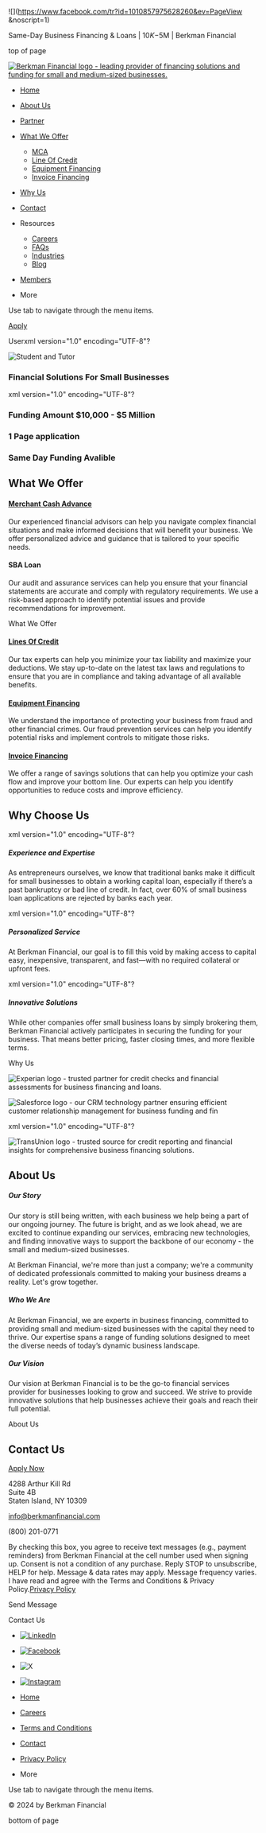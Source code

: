 ![](https://www.facebook.com/tr?id=1010857975628260&ev=PageView
&noscript=1)





























Same-Day Business Financing & Loans | $10K-$5M | Berkman Financial









top of page

[![Berkman Financial logo - leading provider of financing solutions and funding for small and medium-sized businesses.](https://static.wixstatic.com/media/dc2646_b450f19551ae49c8ac76b15ad7882bbc~mv2.png/v1/fill/w_250,h_90,al_c,q_85,usm_0.66_1.00_0.01,enc_avif,quality_auto/white%20full.png)](https://www.berkmanfinancial.com)

* [Home](https://www.berkmanfinancial.com)
* [About Us](https://www.berkmanfinancial.com)
* [Partner](https://www.berkmanfinancial.com/partner)
* [What We Offer](https://www.berkmanfinancial.com)
  + [MCA](https://www.berkmanfinancial.com/mca)
  + [Line Of Credit](https://www.berkmanfinancial.com/line-of-credit)
  + [Equipment Financing](https://www.berkmanfinancial.com/equipment-financing)
  + [Invoice Financing](https://www.berkmanfinancial.com/invoice-financing)
* [Why Us](https://www.berkmanfinancial.com)
* [Contact](https://www.berkmanfinancial.com)
* Resources

  + [Careers](https://www.berkmanfinancial.com/careers)
  + [FAQs](https://www.berkmanfinancial.com/faq)
  + [Industries](https://www.berkmanfinancial.com/industries)
  + [Blog](https://www.berkmanfinancial.com/blog)
* [Members](https://www.berkmanfinancial.com/members)
* More

Use tab to navigate through the menu items.

[Apply](https://www.berkmanfinancial.com/apply)

Userxml version="1.0" encoding="UTF-8"?

![Student and Tutor](https://static.wixstatic.com/media/11062b_ed1dbba1ca8543c787c523bebedead18~mv2.jpg/v1/fill/w_147,h_83,al_c,q_80,usm_0.66_1.00_0.01,blur_2,enc_avif,quality_auto/11062b_ed1dbba1ca8543c787c523bebedead18~mv2.jpg)

### Financial Solutions For Small Businesses

xml version="1.0" encoding="UTF-8"?

### Funding Amount $10,000 - $5 Million

### 1 Page application

### Same Day Funding Avalible

What We Offer
-------------

#### [Merchant Cash Advance](https://www.berkmanfinancial.com/mca)

Our experienced financial advisors can help you navigate complex financial situations and make informed decisions that will benefit your business. We offer personalized advice and guidance that is tailored to your specific needs.

#### SBA Loan

Our audit and assurance services can help you ensure that your financial statements are accurate and comply with regulatory requirements. We use a risk-based approach to identify potential issues and provide recommendations for improvement.

What We Offer

#### [Lines Of Credit](https://www.berkmanfinancial.com/line-of-credit)

Our tax experts can help you minimize your tax liability and maximize your deductions. We stay up-to-date on the latest tax laws and regulations to ensure that you are in compliance and taking advantage of all available benefits.

#### [Equipment Financing](https://www.berkmanfinancial.com/equipment-financing)

We understand the importance of protecting your business from fraud and other financial crimes. Our fraud prevention services can help you identify potential risks and implement controls to mitigate those risks.

#### [Invoice Financing](https://www.berkmanfinancial.com/invoice-financing)

We offer a range of savings solutions that can help you optimize your cash flow and improve your bottom line. Our experts can help you identify opportunities to reduce costs and improve efficiency.

Why Choose Us
-------------

xml version="1.0" encoding="UTF-8"?

##### Experience and Expertise

As entrepreneurs ourselves, we know that traditional banks make it difficult for small businesses to obtain a working capital loan, especially if there’s a past bankruptcy or bad line of credit. In fact, over 60% of small business loan applications are rejected by banks each year.

xml version="1.0" encoding="UTF-8"?

##### Personalized Service

At Berkman Financial, our goal is to fill this void by making access to capital easy, inexpensive, transparent, and fast—with no required collateral or upfront fees.

xml version="1.0" encoding="UTF-8"?

##### Innovative Solutions

While other companies offer small business loans by simply brokering them, Berkman Financial actively participates in securing the funding for your business. That means better pricing, faster closing times, and more flexible terms.

Why Us

![Experian logo - trusted partner for credit checks and financial assessments for business financing and loans.](https://static.wixstatic.com/media/dc2646_9e38820b7a474e6b89379af47ef65251~mv2.png/v1/fill/w_215,h_72,al_c,q_85,usm_0.66_1.00_0.01,enc_avif,quality_auto/1200px-Experian_logo_svg.png)

![Salesforce logo - our CRM technology partner ensuring efficient customer relationship management for business funding and fin](https://static.wixstatic.com/media/dc2646_861dbe1eb1554288a11216fbe8a6912c~mv2.png/v1/fill/w_200,h_139,al_c,q_85,usm_0.66_1.00_0.01,enc_avif,quality_auto/dc2646_861dbe1eb1554288a11216fbe8a6912c~mv2.png)

xml version="1.0" encoding="UTF-8"?

![TransUnion logo - trusted source for credit reporting and financial insights for comprehensive business financing solutions.](https://static.wixstatic.com/media/dc2646_1b2f81e051e1487e8c8423e6e54b6190~mv2.png/v1/fill/w_278,h_45,al_c,q_85,usm_0.66_1.00_0.01,enc_avif,quality_auto/TransUnion_logo.png)

About Us
--------

##### Our Story

Our story is still being written, with each business we help being a part of our ongoing journey. The future is bright, and as we look ahead, we are excited to continue expanding our services, embracing new technologies, and finding innovative ways to support the backbone of our economy - the small and medium-sized businesses.

At Berkman Financial, we're more than just a company; we're a community of dedicated professionals committed to making your business dreams a reality. Let's grow together.

##### Who We Are

At Berkman Financial, we are experts in business financing, committed to providing small and medium-sized businesses with the capital they need to thrive. Our expertise spans a range of funding solutions designed to meet the diverse needs of today’s dynamic business landscape.

##### Our Vision

Our vision at Berkman Financial is to be the go-to financial services provider for businesses looking to grow and succeed. We strive to provide innovative solutions that help businesses achieve their goals and reach their full potential.

About Us

Contact Us
----------

[Apply Now](https://www.berkmanfinancial.com/apply)

4288 Arthur Kill Rd  
Suite 4B  
Staten Island, NY 10309

[info@berkmanfinancial.com](mailto:info@berkmanfinancial.com)

(800) 201-0771

By checking this box, you agree to receive text messages (e.g., payment reminders) from Berkman Financial at the cell number used when signing up. Consent is not a condition of any purchase. Reply STOP to unsubscribe, HELP for help. Message & data rates may apply. Message frequency varies. I have read and agree with the Terms and Conditions & Privacy Policy.[Privacy Policy](https://www.berkmanfinancial.com/copy-of-privacy-policy)

Send Message

Contact Us

* [![LinkedIn](https://static.wixstatic.com/media/11062b_7dcffe5daf2944b7be0a46ac6d472634~mv2.png/v1/fill/w_37,h_37,al_c,q_85,usm_0.66_1.00_0.01,enc_avif,quality_auto/11062b_7dcffe5daf2944b7be0a46ac6d472634~mv2.png)](https://www.linkedin.com/company/berkmanfinancial)
* [![Facebook](https://static.wixstatic.com/media/11062b_f4e3e7f537ff4762a1914aa14e3e36b9~mv2.png/v1/fill/w_37,h_37,al_c,q_85,usm_0.66_1.00_0.01,enc_avif,quality_auto/11062b_f4e3e7f537ff4762a1914aa14e3e36b9~mv2.png)](https://www.facebook.com/BerkmanFinancial)
* ![X       ](https://static.wixstatic.com/media/11062b_5195e2d838ab4a2f805305f71ca49890~mv2.png/v1/fill/w_37,h_37,al_c,q_85,usm_0.66_1.00_0.01,enc_avif,quality_auto/11062b_5195e2d838ab4a2f805305f71ca49890~mv2.png)
* [![Instagram](https://static.wixstatic.com/media/11062b_603340b7bcb14e7785c7b65b233cd9f9~mv2.png/v1/fill/w_37,h_37,al_c,q_85,usm_0.66_1.00_0.01,enc_avif,quality_auto/11062b_603340b7bcb14e7785c7b65b233cd9f9~mv2.png)](https://www.instagram.com/berkmanfi/)

* [Home](https://www.berkmanfinancial.com)
* [Careers](https://www.berkmanfinancial.com/careers)
* [Terms and Conditions](https://www.berkmanfinancial.com/terms-and-conditions)
* [Contact](https://www.berkmanfinancial.com)
* [Privacy Policy](https://www.berkmanfinancial.com/copy-of-privacy-policy)
* More

Use tab to navigate through the menu items.

© 2024 by Berkman Financial

bottom of page